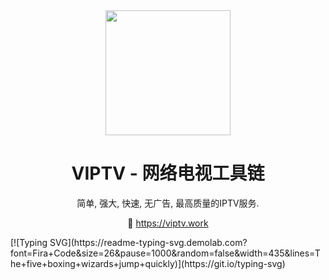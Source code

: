 <div align="center">
<img src="https://raw.githubusercontent.com/viptv-work/viptv-work.github.io/master/docs/VIPTV-LOGO-LONG-FINAL%401x-600x175.png" height="200">
<h1 align="center">VIPTV - 网络电视工具链</h1>
  
简单, 强大, 快速, 无广告, 最高质量的IPTV服务. 
  
🔗 https://viptv.work
</div>
[![Typing SVG](https://readme-typing-svg.demolab.com?font=Fira+Code&size=26&pause=1000&random=false&width=435&lines=The+five+boxing+wizards+jump+quickly)](https://git.io/typing-svg)
